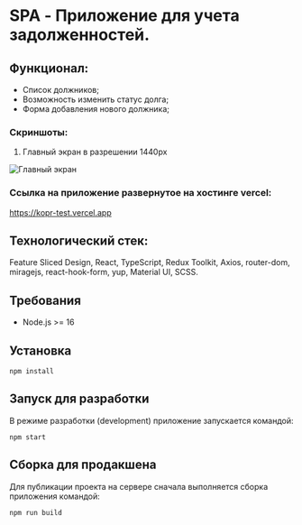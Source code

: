 # SPA - Приложение для учета задолженностей.

## Функционал:

- Список должников;
- Возможность изменить статус долга;
- Форма добавления нового должника;

### Скриншоты:

 1. Главный экран в разрешении 1440px

![Главный экран](/../screenshot/screenshots/main.png?raw=true 'Главный экран в разрешении 1440px')

### Ссылка на приложение развернутое на хостинге vercel:

https://kopr-test.vercel.app

## Технологический стек:

Feature Sliced Design, React, TypeScript, Redux Toolkit, Axios, router-dom, miragejs, react-hook-form, yup, Material UI, SCSS.

## Требования

- Node.js >= 16

## Установка

`npm install`

## Запуск для разработки

В режиме разработки (development) приложение запускается командой:

`npm start`

## Сборка для продакшена

Для публикации проекта на сервере сначала выполняется сборка приложения командой:

`npm run build`
